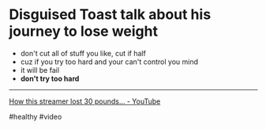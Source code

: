 # Disguised Toast talk about his journey to lose weight

- don't cut all of stuff you like, cut if half
- cuz if you try too hard and your can't control you mind
- it will be fail
- **don't try too hard**

---

[How this streamer lost 30 pounds... - YouTube](https://www.youtube.com/watch?v=jjNtGpKIsRM)

#healthy #video
